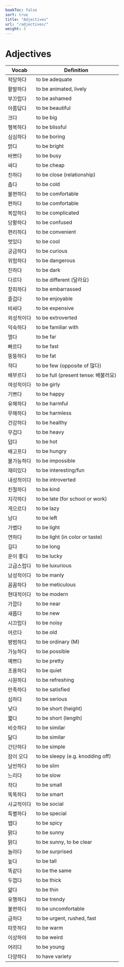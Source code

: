 ```yaml
---
bookToc: false
sort: true
title: "Adjectives"
url: "/adjectives/"
weight: 3
---
```


# Adjectives
| Vocab      | Definition                           |
| ---------- | ------------------------------------ |
| 적당하다   | to be adequate                       |
| 활발하다   | to be animated, lively               |
| 부끄럽다   | to be ashamed                        |
| 아름답다   | to be beautiful                      |
| 크다       | to be big                            |
| 행복하다   | to be blissful                       |
| 심심하다   | to be boring                         |
| 밝다       | to be bright                         |
| 바쁘다     | to be busy                           |
| 싸다       | to be cheap                          |
| 친하다     | to be close (relationship)           |
| 춥다       | to be cold                           |
| 불편하다   | to be comfortable                    |
| 편하다     | to be comfortable                    |
| 복잡하다   | to be complicated                    |
| 당황하다   | to be confused                       |
| 편리하다   | to be convenient                     |
| 멋있다     | to be cool                           |
| 궁금하다   | to be curious                        |
| 위험하다   | to be dangerous                      |
| 진하다     | to be dark                           |
| 다르다     | to be different (달라요)             |
| 창피하다   | to be embarrassed                    |
| 즐겁다     | to be enjoyable                      |
| 비싸다     | to be expensive                      |
| 외성적이다 | to be extroverted                    |
| 익숙하다   | to be familiar with                  |
| 멀다       | to be far                            |
| 빠르다     | to be fast                           |
| 뚱뚱하다   | to be fat                            |
| 적다       | to be few (opposite of 많다)         |
| 배부르다   | to be full (present tense: 배불러요) |
| 여성적이다 | to be girly                          |
| 기쁘다     | to be happy                          |
| 유해하다   | to be harmful                        |
| 무해하다   | to be harmless                       |
| 건강하다   | to be healthy                        |
| 무겁다     | to be heavy                          |
| 덥다       | to be hot                            |
| 배고프다   | to be hungry                         |
| 불가능하다 | to be impossible                     |
| 재미있다   | to be interesting/fun                |
| 내성적이다 | to be introverted                    |
| 친절하다   | to be kind                           |
| 지각하다   | to be late (for school or work)      |
| 게으르다   | to be lazy                           |
| 남다       | to be left                           |
| 가볍다     | to be light                          |
| 연하다     | to be light (in color or taste)      |
| 길다       | to be long                           |
| 운이 좋다  | to be lucky                          |
| 고급스럽다 | to be luxurious                      |
| 남성적이다 | to be manly                          |
| 꼼꼼하다   | to be meticulous                     |
| 현대적이다 | to be modern                         |
| 가깝다     | to be near                           |
| 새롭다     | to be new                            |
| 시끄럽다   | to be noisy                          |
| 어르다     | to be old                            |
| 평범하다   | to be ordinary (M)                   |
| 가능하다   | to be possible                       |
| 예쁘다     | to be pretty                         |
| 조용하다   | to be quiet                          |
| 시원하다   | to be refreshing                     |
| 만족하다   | to be satisfied                      |
| 심하다     | to be serious                        |
| 낮다       | to be short (height)                 |
| 짧다       | to be short (length)                 |
| 비슷하다   | to be similar                        |
| 닮다       | to be similar                        |
| 간단하다   | to be simple                         |
| 잠이 오다  | to be sleepy (e.g. knodding off)     |
| 날씬하다   | to be slim                           |
| 느리다     | to be slow                           |
| 작다       | to be small                          |
| 똑똑하다   | to be smart                          |
| 사교적이다 | to be social                         |
| 특별하다   | to be special                        |
| 맵다       | to be spicy                          |
| 맑다       | to be sunny                          |
| 맑다       | to be sunny, to be clear             |
| 놀라다     | to be surprised                      |
| 높다       | to be tall                           |
| 똑같다     | to be the same                       |
| 두껍다     | to be thick                          |
| 얇다       | to be thin                           |
| 유행하다   | to be trendy                         |
| 불편하다   | to be uncomfortable                  |
| 급하다     | to be urgent, rushed, fast           |
| 따뜻하다   | to be warm                           |
| 이상하아   | to be weird                          |
| 어리다     | to be young                          |
| 다양하다   | to have variety                      |
